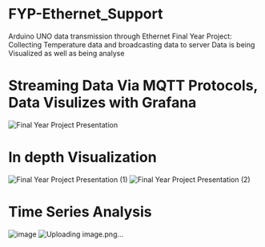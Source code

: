 # FYP-Ethernet_Support
Arduino UNO data transmission through Ethernet
Final Year Project:
Collecting Temperature data and broadcasting data to server
Data is being Visualized as well as being analyse


# Streaming Data Via MQTT Protocols, Data Visulizes with Grafana
![Final Year Project Presentation](https://github.com/junshenlye/FYP-Ethernet_Support/assets/69711881/590944e5-8e50-4d5d-b82c-0f0dddf5c703)

# In depth Visualization
![Final Year Project Presentation (1)](https://github.com/junshenlye/FYP-Ethernet_Support/assets/69711881/188036f0-796b-4b0a-9980-d4f1ec0f8403)
![Final Year Project Presentation (2)](https://github.com/junshenlye/FYP-Ethernet_Support/assets/69711881/cdfa8aa2-873c-4967-9f07-363f1038718b)

# Time Series Analysis
![image](https://github.com/junshenlye/FYP-Ethernet_Support/assets/69711881/f513fa8c-e3ce-4c53-8424-005585a8afd3)
![Uploading image.png…]()

